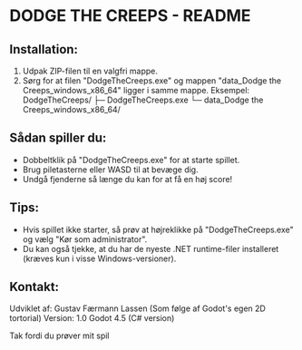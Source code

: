 # DODGE THE CREEPS - README


Installation:
------------------------------
1. Udpak ZIP-filen til en valgfri mappe.
2. Sørg for at filen "DodgeTheCreeps.exe" og mappen 
   "data_Dodge the Creeps_windows_x86_64" ligger i samme mappe.
   Eksempel:
      DodgeTheCreeps/
        ├─ DodgeTheCreeps.exe
        └─ data_Dodge the Creeps_windows_x86_64/

Sådan spiller du:
------------------------------
- Dobbeltklik på "DodgeTheCreeps.exe" for at starte spillet.
- Brug piletasterne eller WASD til at bevæge dig.
- Undgå fjenderne så længe du kan for at få en høj score!

Tips:
------------------------------
- Hvis spillet ikke starter, så prøv at højreklikke på
  "DodgeTheCreeps.exe" og vælg "Kør som administrator".
- Du kan også tjekke, at du har de nyeste .NET runtime-filer
  installeret (kræves kun i visse Windows-versioner).

Kontakt:
------------------------------
Udviklet af: Gustav Færmann Lassen (Som følge af Godot's egen 2D tortorial)
Version: 1.0
Godot 4.5 (C# version)

Tak fordi du prøver mit spil
